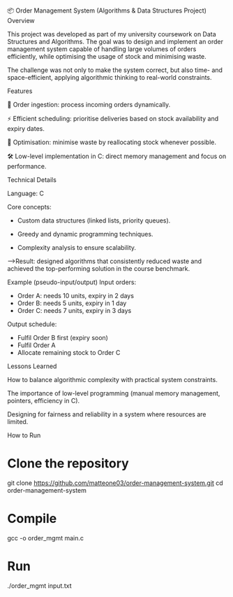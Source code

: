 📦 Order Management System (Algorithms & Data Structures Project)
Overview

This project was developed as part of my university coursework on Data Structures and Algorithms.
The goal was to design and implement an order management system capable of handling large volumes of orders efficiently, while optimising the usage of stock and minimising waste.

The challenge was not only to make the system correct, but also time- and space-efficient, applying algorithmic thinking to real-world constraints.

Features

📑 Order ingestion: process incoming orders dynamically.

⚡ Efficient scheduling: prioritise deliveries based on stock availability and expiry dates.

🧮 Optimisation: minimise waste by reallocating stock whenever possible.

🛠 Low-level implementation in C: direct memory management and focus on performance.

Technical Details

Language: C

Core concepts:

- Custom data structures (linked lists, priority queues).

- Greedy and dynamic programming techniques.

- Complexity analysis to ensure scalability.

-->Result: designed algorithms that consistently reduced waste and achieved the top-performing solution in the course benchmark.

Example (pseudo-input/output)
Input orders:
- Order A: needs 10 units, expiry in 2 days
- Order B: needs 5 units, expiry in 1 day
- Order C: needs 7 units, expiry in 3 days

Output schedule:
- Fulfil Order B first (expiry soon)
- Fulfil Order A
- Allocate remaining stock to Order C

Lessons Learned

How to balance algorithmic complexity with practical system constraints.

The importance of low-level programming (manual memory management, pointers, efficiency in C).

Designing for fairness and reliability in a system where resources are limited.

How to Run
# Clone the repository
git clone https://github.com/matteone03/order-management-system.git
cd order-management-system

# Compile
gcc -o order_mgmt main.c

# Run
./order_mgmt input.txt
